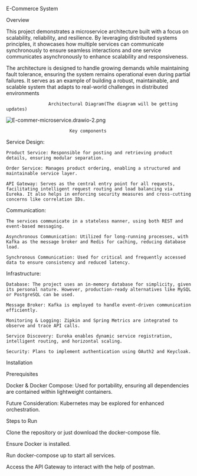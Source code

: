 E-Commerce System 

Overview 

This project demonstrates a microservice architecture built with a focus on scalability, reliability, and resilience. By leveraging distributed systems principles, it showcases how multiple services can communicate synchronously to ensure seamless interactions and one service communicates asynchronously to enhance scalability and responsiveness.

The architecture is designed to handle growing demands while maintaining fault tolerance, ensuring the system remains operational even during partial failures. It serves as an example of building a robust, maintainable, and scalable system that adapts to real-world challenges in distributed environments

                    Architectural Diagram(The diagram will be getting updates)
![E-commer-microservice.drawio-2.png](..%2FE-commer-microservice.drawio-2.png)

                            Key components
Service Design:

    Product Service: Responsible for posting and retrieving product details, ensuring modular separation.
    
    Order Service: Manages product ordering, enabling a structured and maintainable service layer.
    
    API Gateway: Serves as the central entry point for all requests, facilitating intelligent request routing and load balancing via Eureka. It also helps in enforcing security measures and cross-cutting concerns like correlation IDs.
    
Communication:

    The services communicate in a stateless manner, using both REST and event-based messaging.
    
    Asynchronous Communication: Utilized for long-running processes, with Kafka as the message broker and Redis for caching, reducing database load.
    
    Synchronous Communication: Used for critical and frequently accessed data to ensure consistency and reduced latency.

Infrastructure:

    Database: The project uses an in-memory database for simplicity, given its personal nature. However, production-ready alternatives like MySQL or PostgreSQL can be used.
    
    Message Broker: Kafka is employed to handle event-driven communication efficiently.
    
    Monitoring & Logging: Zipkin and Spring Metrics are integrated to observe and trace API calls.
    
    Service Discovery: Eureka enables dynamic service registration, intelligent routing, and horizontal scaling.
    
    Security: Plans to implement authentication using OAuth2 and Keycloak.


Installation

Prerequisites

Docker & Docker Compose: Used for portability, ensuring all dependencies are contained within lightweight containers.

Future Consideration: Kubernetes may be explored for enhanced orchestration.

Steps to Run

Clone the repository or just download the docker-compose file.

Ensure Docker is installed.

Run docker-compose up to start all services.

Access the API Gateway to interact with the help of postman.

